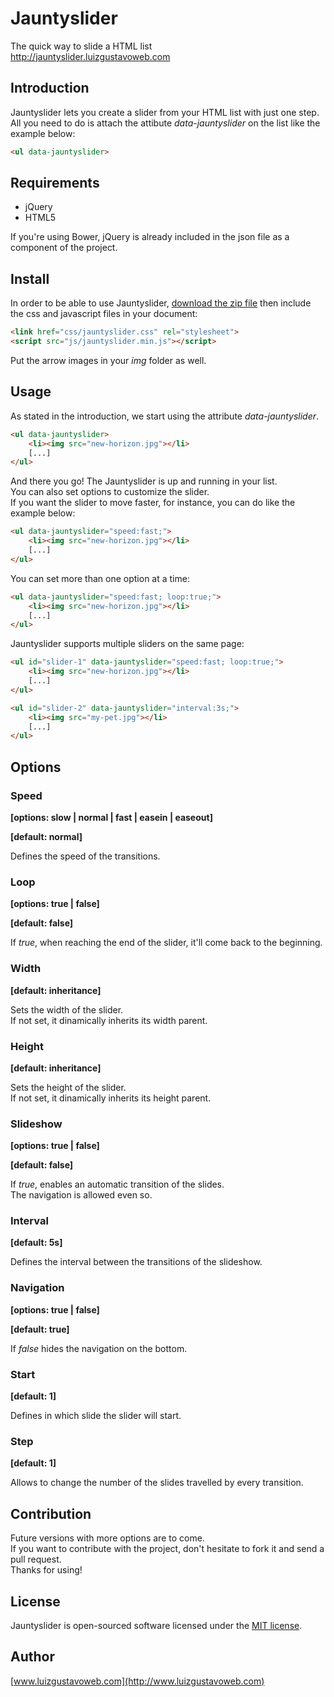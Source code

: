 # Jauntyslider
The quick way to slide a HTML list<br>http://jauntyslider.luizgustavoweb.com

## Introduction
Jauntyslider lets you create a slider from your HTML list with just one step. All you need to do is attach the attibute *data-jauntyslider* on the  list like the example below:

```html
<ul data-jauntyslider>
```

## Requirements
- jQuery
- HTML5

If you're using Bower, jQuery is already included in the json file as a component of the project.

## Install
In order to be able to use Jauntyslider, [download the zip file](https://github.com/lgustavoms/jauntyslider/archive/master.zip) then include the css and javascript files in your document:

```html
<link href="css/jauntyslider.css" rel="stylesheet">
<script src="js/jauntyslider.min.js"></script>
```

Put the arrow images in your *img* folder as well.

## Usage
As stated in the introduction, we start using the attribute *data-jauntyslider*.

```html
<ul data-jauntyslider>
	<li><img src="new-horizon.jpg"></li>
	[...]
</ul>
```

And there you go! The Jauntyslider is up and running in your list.<br>
You can also set options to customize the slider.<br>
If you want the slider to move faster, for instance, you can do like the example below:

```html
<ul data-jauntyslider="speed:fast;">
	<li><img src="new-horizon.jpg"></li>
	[...]
</ul>
```

You can set more than one option at a time:

```html
<ul data-jauntyslider="speed:fast; loop:true;">
	<li><img src="new-horizon.jpg"></li>
	[...]
</ul>
```

Jauntyslider supports multiple sliders on the same page:

```html
<ul id="slider-1" data-jauntyslider="speed:fast; loop:true;">
	<li><img src="new-horizon.jpg"></li>
	[...]
</ul>

<ul id="slider-2" data-jauntyslider="interval:3s;">
	<li><img src="my-pet.jpg"></li>
	[...]
</ul>
```

## Options

### Speed

**[options: slow | normal | fast | easein | easeout]**

**[default: normal]**

Defines the speed of the transitions.

### Loop

**[options: true | false]**

**[default: false]**

If *true*, when reaching the end of the slider, it'll come back to the beginning.

### Width

**[default: inheritance]**

Sets the width of the slider.<br>
If not set, it dinamically inherits its width parent.

### Height

**[default: inheritance]**

Sets the height of the slider.<br>
If not set, it dinamically inherits its height parent.

### Slideshow

**[options: true | false]**

**[default: false]**

If *true*, enables an automatic transition of the slides.<br>
The navigation is allowed even so.

### Interval

**[default: 5s]**

Defines the interval between the transitions of the slideshow.

### Navigation

**[options: true | false]**

**[default: true]**

If *false* hides the navigation on the bottom.

### Start

**[default: 1]**

Defines in which slide the slider will start. 

### Step

**[default: 1]**

Allows to change the number of the slides travelled by every transition.

## Contribution
Future versions with more options are to come.<br>
If you want to contribute with the project, don't hesitate to fork it and send a pull request.<br>
Thanks for using!

## License
Jauntyslider is open-sourced software licensed under the [MIT license](http://opensource.org/licenses/MIT).

## Author
[www.luizgustavoweb.com](http://www.luizgustavoweb.com)
